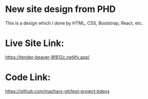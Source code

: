 # New site design from PHD

This is a design which I done by HTML, CSS, Bootstrap, React, etc.


# Live Site Link:

https://tender-beaver-8f812c.netlify.app/

# Code Link: 

https://github.com/mazhars-git/test-project-bdevs

